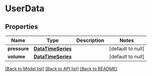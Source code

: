 # UserData
## Properties

Name | Type | Description | Notes
------------ | ------------- | ------------- | -------------
**pressure** | [**DataTimeSeries**](DataTimeSeries.md) |  | [default to null]
**volume** | [**DataTimeSeries**](DataTimeSeries.md) |  | [default to null]

[[Back to Model list]](../README.md#documentation-for-models) [[Back to API list]](../README.md#documentation-for-api-endpoints) [[Back to README]](../README.md)

